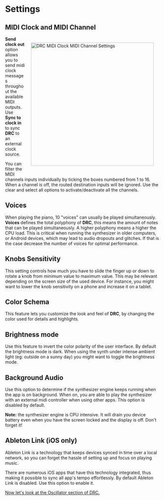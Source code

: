# Settings

## MIDI Clock and MIDI Channel

<img alt="DRC MIDI Clock MIDI Channel Settings" src="https://www.imaginando.pt/images/products/drc/help/settings/midi-settings.jpg" width="400" style="float: right; padding: 20px; right-padding: 0px;" />

**Send clock out** option allows you to send midi clock messages throughout the available MIDI outputs. Use **Sync to clock in** to sync **DRC** to an external clock source.

You can filter the MIDI channels inputs individually by ticking the boxes numbered from 1 to 16. When a channel is off, the routed destination inputs will be ignored. Use the clear and select all options to activate/deactivate all the channels.

## Voices

When playing the piano, 10 "voices" can usually be played simultaneously. **Voices** defines the total polyphony of **DRC**, this means the amount of notes that can be played simultaneously. A higher polyphony means a higher the CPU load. This is critical when running the synthesizer in older computers, or Android devices, which may lead to audio dropouts and glitches. If that is the case decrease the number of voices for optimal performance.

## Knobs Sensitivity

This setting controls how much you have to slide the finger up or down to rotate a knob from minimum value to maximum value. This may be relevant depending on the screen size of the used device. For instance, you might want to lower the knob sensitivity on a phone and increase it on a tablet.

## Color Schema

This feature lets you customize the look and feel of **DRC**, by changing the color used for details and highlights.

## Brightness mode

Use this feature to invert the color polarity of the user interface. By default the brightness mode is dark. When using the synth under intense ambient light \(eg: outside on a sunny day\) you might want to toggle the brightness mode.

## Background Audio

Use this option to determine if the synthesizer engine keeps running when the app is on background. When on, you are able to play the synthesizer with an external midi controller when using other apps. This option is disabled by default.

**Note:** the synthesizer engine is CPU intensive. It will drain you device battery even when you have the screen locked and the display is off. Don't forget it!

## Ableton Link (iOS only)

Ableton Link is a technology that keeps devices synced in time over a local network, so you can forget the hassle of setting up and focus on playing music.

There are numerous iOS apps that have this technology integrated, thus making it possible to sync all app's tempo effortlessly. By default Ableton Link is disabled. Use this option to enable it.

[Now let's look at the Oscillator section of DRC.](https://www.imaginando.pt/products/drc/help/oscillators)
